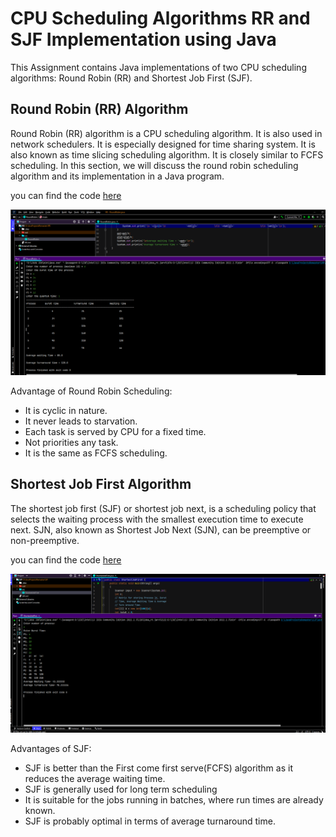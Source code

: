 # CPU Scheduling Algorithms RR and SJF Implementation using Java

This Assignment contains Java implementations of two CPU scheduling algorithms: Round Robin (RR) and Shortest Job First (SJF).

## Round Robin (RR) Algorithm
Round Robin (RR) algorithm is a CPU scheduling algorithm. It is also used in network schedulers. It is especially designed for time sharing system. It is also known as time slicing scheduling algorithm. It is closely similar to FCFS scheduling. In this section, we will discuss the round robin scheduling algorithm and its implementation in a Java program.

you can find the code <a href="https://github.com/7ANOTIKOV/OS-assignment/blob/main/src/RoundRobin.java">here</a>

![My Image](RR%20output.png)

Advantage of Round Robin Scheduling:
+ It is cyclic in nature.
+ It never leads to starvation.
+ Each task is served by CPU for a fixed time.
+ Not priorities any task.
+ It is the same as FCFS scheduling.



## Shortest Job First Algorithm
The shortest job first (SJF) or shortest job next, is a scheduling policy that selects the waiting process with the smallest execution time to execute next. SJN, also known as Shortest Job Next (SJN), can be preemptive or non-preemptive. 

you can find the code <a href="https://github.com/7ANOTIKOV/OS-assignment/blob/main/src/ShortestJobFirst.java">here</a>

![My Image](SJF%20output.png)

Advantages of SJF:
+ SJF is better than the First come first serve(FCFS) algorithm as it reduces the average waiting time.
+ SJF is generally used for long term scheduling
+ It is suitable for the jobs running in batches, where run times are already known.
+ SJF is probably optimal in terms of average turnaround time.

